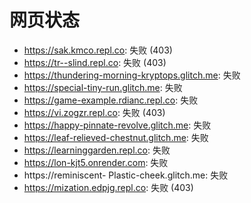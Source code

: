 # 网页状态
- https://sak.kmco.repl.co: 失败 (403)
- https://tr--slind.repl.co: 失败 (403)
- https://thundering-morning-kryptops.glitch.me: 失败
- https://special-tiny-run.glitch.me: 失败
- https://game-example.rdianc.repl.co: 失败
- https://vi.zogzr.repl.co: 失败 (403)
- https://happy-pinnate-revolve.glitch.me: 失败
- https://leaf-relieved-chestnut.glitch.me: 失败
- https://learninggarden.repl.co: 失败
- https://lon-kjt5.onrender.com: 失败
- https://reminiscent- Plastic-cheek.glitch.me: 失败
- https://mization.edpjg.repl.co: 失败 (403)
